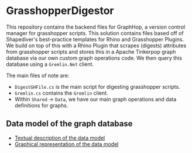 # GrasshopperDigestor

This repository contains the backend files for GraphHop, a version control manager for grasshopper scripts. This solution contains files based off of Shapediver's best-practice templates for Rhino and Grasshopper Plugins. We build on top of this with a Rhino Plugin that scrapes (digests) attributes from grasshopper scripts and stores this in a Apache Tinkerpop graph database via our own custom graph operations code. We then query this database using a `Gremlin.Net` client. 

The main files of note are:

* `DigestGHFile.cs` is the main script for digesting grasshopper scripts.
* `Gremlin.cs` contains the `Gremlin` client.
* Within `Shared` -> `Data`, we have our main graph operations and data definitions for graphs.

## Data model of the graph database

* [Textual description of the data model](data_model_description.pdf)
* [Graphical representation of the data model](data_model_graphical_overview.pdf)
